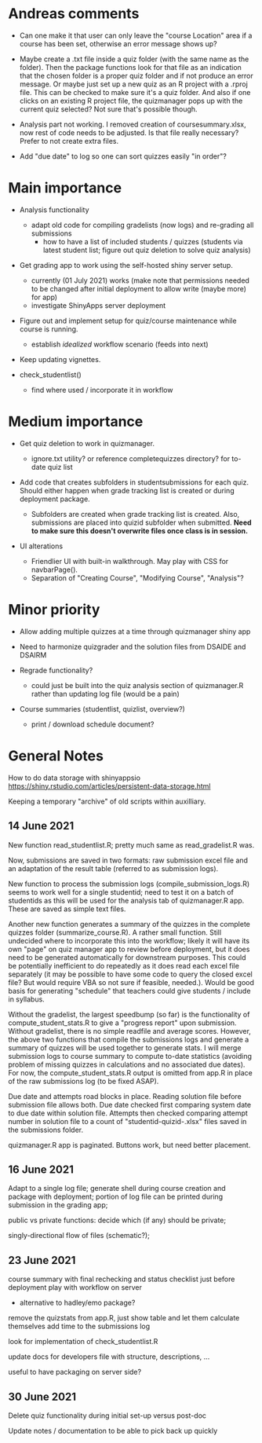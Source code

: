 # Andreas comments

* Can one make it that user can only leave the "course Location" area if a course has been set, otherwise an error message shows up?

* Maybe create a .txt file inside a quiz folder (with the same name as the folder). Then the package functions look for that file as an indication that the chosen folder is a proper quiz folder and if not produce an error message. Or maybe just set up a new quiz as an R project with a .rproj file. This can be checked to make sure it's a quiz folder. And also if one clicks on an existing R project file, the quizmanager pops up with the current quiz selected? Not sure that's possible though.

* Analysis part not working. I removed creation of coursesummary.xlsx, now rest of code needs to be adjusted. Is that file really necessary? Prefer to not create extra files. 

* Add "due date" to log so one can sort quizzes easily "in order"?

# Main importance

* Analysis functionality
  + adapt old code for compiling gradelists (now logs) and re-grading all submissions
    - how to have a list of included students / quizzes (students via latest student list; figure out quiz deletion to solve quiz analysis)

* Get grading app to work using the self-hosted shiny server setup.
  + currently (01 July 2021) works (make note that permissions needed to be changed after initial deployment to allow write (maybe more) for app)
  + investigate ShinyApps server deployment

* Figure out and implement setup for quiz/course maintenance while course is running.
  + establish *idealized* workflow scenario (feeds into next)

* Keep updating vignettes.

* check_studentlist()
  + find where used / incorporate it in workflow




# Medium importance

* Get quiz deletion to work in quizmanager.
  + ignore.txt utility? or reference completequizzes directory? for to-date quiz list

* Add code that creates subfolders in studentsubmissions for each quiz. Should either happen when grade tracking list is created or during deployment package. 
  + Subfolders are created when grade tracking list is created. Also, submissions are placed into quizid subfolder when submitted. **Need to make sure this doesn't overwrite files once class is in session.**

* UI alterations
  + Friendlier UI with built-in walkthrough. May play with CSS for navbarPage().
  + Separation of "Creating Course", "Modifying Course", "Analysis"?



# Minor priority

* Allow adding multiple quizzes at a time through quizmanager shiny app

* Need to harmonize quizgrader and the solution files from DSAIDE and DSAIRM

* Regrade functionality?
  + could just be built into the quiz analysis section of quizmanager.R rather than updating log file (would be a pain)

* Course summaries (studentlist, quizlist, overview?)
  + print / download schedule document?



# General Notes

How to do data storage with shinyappsio
https://shiny.rstudio.com/articles/persistent-data-storage.html

Keeping a temporary "archive" of old scripts within auxilliary.


## 14 June 2021

New function read_studentlist.R; pretty much same as read_gradelist.R was.

Now, submissions are saved in two formats: raw submission excel file and an adaptation of the result table (referred to as submission logs). 

New function to process the submission logs (compile_submission_logs.R) seems to work well for a single studentid; need to test it on a batch of studentids as this will be used for the analysis tab of quizmanager.R app. These are saved as simple text files. 

Another new function generates a summary of the quizzes in the complete quizzes folder (summarize_course.R). A rather small function. Still undecided where to incorporate this into the workflow; likely it will have its own "page" on quiz manager app to review before deployment, but it does need to be generated automatically for downstream purposes. This could be potentially inefficient to do repeatedly as it does read each excel file separately (it may be possible to have some code to query the closed excel file? But would require VBA so not sure if feasible, needed.). Would be good basis for generating "schedule" that teachers could give students / include in syllabus.

Without the gradelist, the largest speedbump (so far) is the functionality of compute_student_stats.R to give a "progress report" upon submission. Without gradelist, there is no simple readfile and average scores. However, the above two functions that compile the submissions logs and generate a summary of quizzes will be used together to generate stats. I will merge submission logs to course summary to compute to-date statistics (avoiding problem of missing quizzes in calculations and no associated due dates). For now, the compute_student_stats.R output is omitted from app.R in place of the raw submissions log (to be fixed ASAP).

Due date and attempts road blocks in place. Reading solution file before submission file allows both. Due date checked first comparing system date to due date within solution file. Attempts then checked comparing attempt number in solution file to a count of "studentid-quizid-.xlsx" files saved in the submissions folder.

quizmanager.R app is paginated. Buttons work, but need better placement.


## 16 June 2021

Adapt to a single log file; 
generate shell during course creation and package with deployment; 
portion of log file can be printed during submission in the grading app;

public vs private functions: decide which (if any) should be private;

singly-directional flow of files (schematic?);


## 23 June 2021

course summary with final rechecking and status checklist just before deployment
play with workflow on server
- alternative to hadley/emo package?

remove the quizstats from app.R, just show table and let them calculate themselves
add time to the submissions log

look for implementation of check_studentlist.R

update docs for developers file with structure, descriptions, ...

useful to have packaging on server side?


## 30 June 2021

Delete quiz functionality during initial set-up versus post-doc

Update notes / documentation to be able to pick back up quickly

